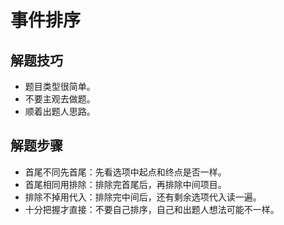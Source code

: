 # 事件排序

## 解题技巧

* 题目类型很简单。
* 不要主观去做题。
* 顺着出题人思路。

## 解题步骤

* 首尾不同先首尾：先看选项中起点和终点是否一样。
* 首尾相同用排除：排除完首尾后，再排除中间项目。
* 排除不掉用代入：排除完中间后，还有剩余选项代入读一遍。
* 十分把握才直接：不要自己排序，自己和出题人想法可能不一样。

